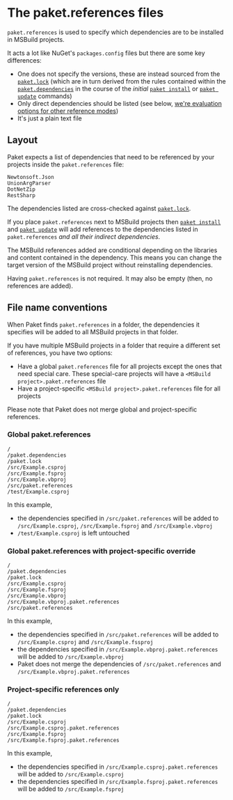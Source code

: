 The paket.references files
==========================

`paket.references` is used to specify which dependencies are to be installed in MSBuild projects.

It acts a lot like NuGet's `packages.config` files but there are some key differences:

- One does not specify the versions, these are instead sourced from the [`paket.lock`](lock_file.html) (which are in turn derived from the rules contained within the [`paket.dependencies`](Dependencies_file.html) in the course of the *initial* [`paket install`](paket_install.html) or [`paket update`](paket_update.html) commands)
- Only direct dependencies should be listed (see below, [we're evaluation options for other reference modes](https://github.com/fsprojects/Paket/issues/38))
- It's just a plain text file

## Layout

Paket expects a list of dependencies that need to be referenced by your projects inside the `paket.references` file:

    Newtonsoft.Json
    UnionArgParser
    DotNetZip
    RestSharp

The dependencies listed are cross-checked against [`paket.lock`](lock_file.html).

If you place `paket.references` next to MSBuild projects then [`paket install`](paket_install.html) and [`paket update`](paket_update.html) will add references to the dependencies listed in `paket.references` *and all their indirect dependencies*.

The MSBuild references added are conditional depending on the libraries and content contained in the dependency. This means you can change the target version of the MSBuild project without reinstalling dependencies.

Having `paket.references` is not required. It may also be empty (then, no references are added).

## File name conventions

When Paket finds `paket.references` in a folder, the dependencies it specifies will be added to all MSBuild projects in that folder.

If you have multiple MSBuild projects in a folder that require a different set of references, you have two options:

- Have a global `paket.references` file for all projects except the ones that need special care. These special-care projects will have a `<MSBuild project>.paket.references` file
- Have a project-specific `<MSBuild project>.paket.references` file for all projects

Please note that Paket does not merge global and project-specific references.

### Global paket.references

    /
    /paket.dependencies
    /paket.lock
    /src/Example.csproj
    /src/Example.fsproj
    /src/Example.vbproj
    /src/paket.references
    /test/Example.csproj

In this example,

- the dependencies specified in `/src/paket.references` will be added to `/src/Example.csproj`, `/src/Example.fsproj` and `/src/Example.vbproj`
- `/test/Example.csproj` is left untouched

### Global paket.references with project-specific override

    /
    /paket.dependencies
    /paket.lock
    /src/Example.csproj
    /src/Example.fsproj
    /src/Example.vbproj
    /src/Example.vbproj.paket.references
    /src/paket.references

In this example,

- the dependencies specified in `/src/paket.references` will be added to `/src/Example.csproj` and `/src/Example.fssproj`
- the dependencies specified in `/src/Example.vbproj.paket.references` will be added to `/src/Example.vbproj`
- Paket does not merge the dependencies of `/src/paket.references` and `/src/Example.vbproj.paket.references`

### Project-specific references only

    /
    /paket.dependencies
    /paket.lock
    /src/Example.csproj
    /src/Example.csproj.paket.references
    /src/Example.fsproj
    /src/Example.fsproj.paket.references

In this example,

- the dependencies specified in `/src/Example.csproj.paket.references` will be added to `/src/Example.csproj`
- the dependencies specified in `/src/Example.fsproj.paket.references` will be added to `/src/Example.fsproj`
